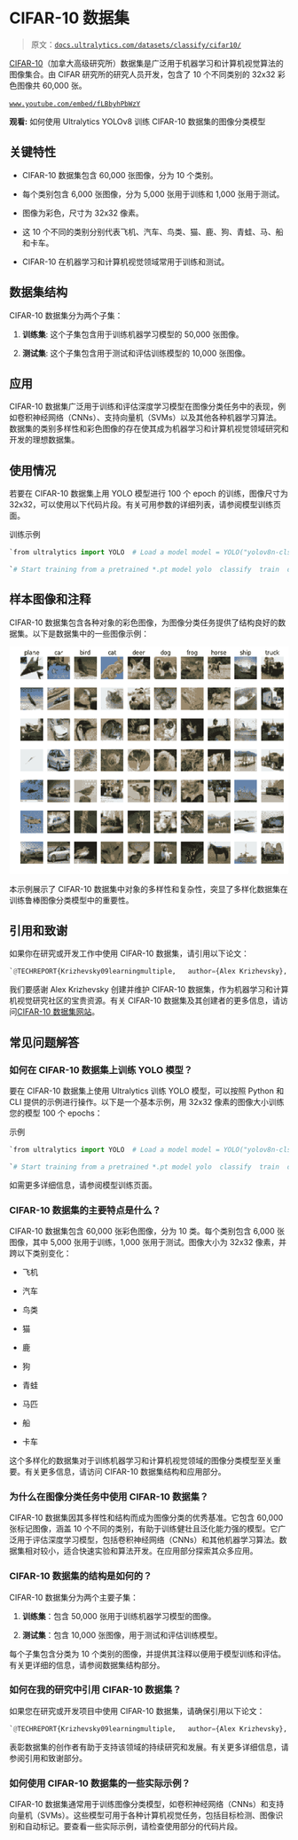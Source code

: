 # CIFAR-10 数据集

> 原文：[`docs.ultralytics.com/datasets/classify/cifar10/`](https://docs.ultralytics.com/datasets/classify/cifar10/)

[CIFAR-10](https://www.cs.toronto.edu/~kriz/cifar.html)（加拿大高级研究所）数据集是广泛用于机器学习和计算机视觉算法的图像集合。由 CIFAR 研究所的研究人员开发，包含了 10 个不同类别的 32x32 彩色图像共 60,000 张。

[`www.youtube.com/embed/fLBbyhPbWzY`](https://www.youtube.com/embed/fLBbyhPbWzY)

**观看:** 如何使用 Ultralytics YOLOv8 训练 CIFAR-10 数据集的图像分类模型

## 关键特性

+   CIFAR-10 数据集包含 60,000 张图像，分为 10 个类别。

+   每个类别包含 6,000 张图像，分为 5,000 张用于训练和 1,000 张用于测试。

+   图像为彩色，尺寸为 32x32 像素。

+   这 10 个不同的类别分别代表飞机、汽车、鸟类、猫、鹿、狗、青蛙、马、船和卡车。

+   CIFAR-10 在机器学习和计算机视觉领域常用于训练和测试。

## 数据集结构

CIFAR-10 数据集分为两个子集：

1.  **训练集**: 这个子集包含用于训练机器学习模型的 50,000 张图像。

1.  **测试集**: 这个子集包含用于测试和评估训练模型的 10,000 张图像。

## 应用

CIFAR-10 数据集广泛用于训练和评估深度学习模型在图像分类任务中的表现，例如卷积神经网络（CNNs）、支持向量机（SVMs）以及其他各种机器学习算法。数据集的类别多样性和彩色图像的存在使其成为机器学习和计算机视觉领域研究和开发的理想数据集。

## 使用情况

若要在 CIFAR-10 数据集上用 YOLO 模型进行 100 个 epoch 的训练，图像尺寸为 32x32，可以使用以下代码片段。有关可用参数的详细列表，请参阅模型训练页面。

训练示例

```py
`from ultralytics import YOLO  # Load a model model = YOLO("yolov8n-cls.pt")  # load a pretrained model (recommended for training)  # Train the model results = model.train(data="cifar10", epochs=100, imgsz=32)` 
```

```py
`# Start training from a pretrained *.pt model yolo  classify  train  data=cifar10  model=yolov8n-cls.pt  epochs=100  imgsz=32` 
```

## 样本图像和注释

CIFAR-10 数据集包含各种对象的彩色图像，为图像分类任务提供了结构良好的数据集。以下是数据集中的一些图像示例：

![数据集示例图像](img/447b0b5135b933c73e616d4c1f6a0bfa.png)

本示例展示了 CIFAR-10 数据集中对象的多样性和复杂性，突显了多样化数据集在训练鲁棒图像分类模型中的重要性。

## 引用和致谢

如果你在研究或开发工作中使用 CIFAR-10 数据集，请引用以下论文：

```py
`@TECHREPORT{Krizhevsky09learningmultiple,   author={Alex Krizhevsky},   title={Learning multiple layers of features from tiny images},   institution={},   year={2009} }` 
```

我们要感谢 Alex Krizhevsky 创建并维护 CIFAR-10 数据集，作为机器学习和计算机视觉研究社区的宝贵资源。有关 CIFAR-10 数据集及其创建者的更多信息，请访问[CIFAR-10 数据集网站](https://www.cs.toronto.edu/~kriz/cifar.html)。

## 常见问题解答

### 如何在 CIFAR-10 数据集上训练 YOLO 模型？

要在 CIFAR-10 数据集上使用 Ultralytics 训练 YOLO 模型，可以按照 Python 和 CLI 提供的示例进行操作。以下是一个基本示例，用 32x32 像素的图像大小训练您的模型 100 个 epochs：

示例

```py
`from ultralytics import YOLO  # Load a model model = YOLO("yolov8n-cls.pt")  # load a pretrained model (recommended for training)  # Train the model results = model.train(data="cifar10", epochs=100, imgsz=32)` 
```

```py
`# Start training from a pretrained *.pt model yolo  classify  train  data=cifar10  model=yolov8n-cls.pt  epochs=100  imgsz=32` 
```

如需更多详细信息，请参阅模型训练页面。

### CIFAR-10 数据集的主要特点是什么？

CIFAR-10 数据集包含 60,000 张彩色图像，分为 10 类。每个类别包含 6,000 张图像，其中 5,000 张用于训练，1,000 张用于测试。图像大小为 32x32 像素，并跨以下类别变化：

+   飞机

+   汽车

+   鸟类

+   猫

+   鹿

+   狗

+   青蛙

+   马匹

+   船

+   卡车

这个多样化的数据集对于训练机器学习和计算机视觉领域的图像分类模型至关重要。有关更多信息，请访问 CIFAR-10 数据集结构和应用部分。

### 为什么在图像分类任务中使用 CIFAR-10 数据集？

CIFAR-10 数据集因其多样性和结构而成为图像分类的优秀基准。它包含 60,000 张标记图像，涵盖 10 个不同的类别，有助于训练健壮且泛化能力强的模型。它广泛用于评估深度学习模型，包括卷积神经网络（CNNs）和其他机器学习算法。数据集相对较小，适合快速实验和算法开发。在应用部分探索其众多应用。

### CIFAR-10 数据集的结构是如何的？

CIFAR-10 数据集分为两个主要子集：

1.  **训练集**：包含 50,000 张用于训练机器学习模型的图像。

1.  **测试集**：包含 10,000 张图像，用于测试和评估训练模型。

每个子集包含分类为 10 个类别的图像，并提供其注释以便用于模型训练和评估。有关更详细的信息，请参阅数据集结构部分。

### 如何在我的研究中引用 CIFAR-10 数据集？

如果您在研究或开发项目中使用 CIFAR-10 数据集，请确保引用以下论文：

```py
`@TECHREPORT{Krizhevsky09learningmultiple,   author={Alex Krizhevsky},   title={Learning multiple layers of features from tiny images},   institution={},   year={2009} }` 
```

表彰数据集的创作者有助于支持该领域的持续研究和发展。有关更多详细信息，请参阅引用和致谢部分。

### 如何使用 CIFAR-10 数据集的一些实际示例？

CIFAR-10 数据集通常用于训练图像分类模型，如卷积神经网络（CNNs）和支持向量机（SVMs）。这些模型可用于各种计算机视觉任务，包括目标检测、图像识别和自动标记。要查看一些实际示例，请检查使用部分的代码片段。
